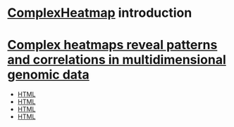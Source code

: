 # [ComplexHeatmap](https://jokergoo.github.io/ComplexHeatmap-reference/book/) introduction
# [Complex heatmaps reveal patterns and correlations in multidimensional genomic data](https://academic.oup.com/bioinformatics/article/32/18/2847/1743594?login=false) 

* [HTML](https://htmlpreview.github.io/?https://github.com/arraytools/heatmap/blob/main/complexHeatmap/ComplexHeatmap-supplementary1-4/supplS1_TCGA_OncoPrint/blob/main/supplS1_OncoPrint.html)
* [HTML](https://htmlpreview.github.io/?https://github.com/arraytools/heatmap/blob/main/complexHeatmap/ComplexHeatmap-supplementary1-4/supplS2_scRNASeq/blob/main/supplS2_scRNASeq.html)
* [HTML](https://htmlpreview.github.io/?https://github.com/arraytools/heatmap/blob/main/complexHeatmap/ComplexHeatmap-supplementary1-4/supplS3_methylation/blob/main/supplS3_methylation.html)
* [HTML](https://htmlpreview.github.io/?https://github.com/arraytools/heatmap/blob/main/complexHeatmap/ComplexHeatmap-supplementary1-4/supplS4_GBM_450K/blob/main/supplS4_GBM_450K.html)
